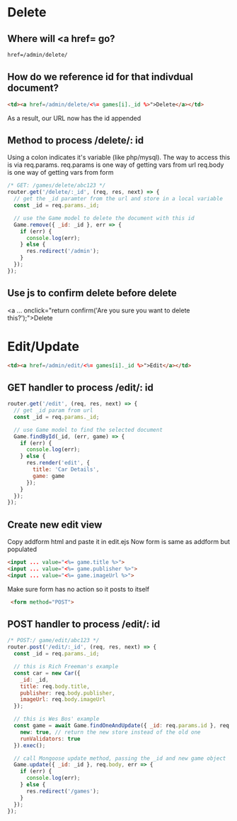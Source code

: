 # Delete

## Where will <a href= go?

```html
href=/admin/delete/
```

## How do we reference id for that indivdual document?

```html
<td><a href=/admin/delete/<%= games[i]._id %>">Delete</a></td>
```

As a result, our URL now has the id appended

## Method to process /delete/: id

Using a colon indicates it's variable (like php/mysql).
The way to access this is via req.params.
req.params is one way of getting vars from url
req.body is one way of getting vars from form

```js
/* GET: /games/delete/abc123 */
router.get('/delete/:_id', (req, res, next) => {
  // get the _id paramter from the url and store in a local variable
  const _id = req.params._id;

  // use the Game model to delete the document with this id
  Game.remove({ _id: _id }, err => {
    if (err) {
      console.log(err);
    } else {
      res.redirect('/admin');
    }
  });
});
```

## Use js to confirm delete before delete

<a ... onclick="return confirm('Are you sure you want to delete this?');">Delete</a>

# Edit/Update

```html
<td><a href=/admin/edit/<%= games[i]._id %>">Edit</a></td>
```


## GET handler to process /edit/: id

```js
router.get('/edit', (req, res, next) => {
  // get _id param from url
  const _id = req.params._id;

  // use Game model to find the selected document
  Game.findById(_id, (err, game) => {
    if (err) {
      console.log(err);
    } else {
      res.render('edit', {
        title: 'Car Details',
        game: game
      });
    }
  });
});
```

## Create new edit view

Copy addform html and paste it in edit.ejs
Now form is same as addform but populated

```html
<input ... value="<%= game.title %>">
<input ... value="<%= game.publisher %>">
<input ... value="<%= game.imageUrl %>">
```

Make sure form has no action so it posts to itself
```html
 <form method="POST">
```


## POST handler to process /edit/: id

```js
/* POST:/ game/edit/abc123 */
router.post('/edit/:_id', (req, res, next) => {
  const _id = req.params._id;

  // this is Rich Freeman's example
  const car = new Car({
    _id: _id,
    title: req.body.title,
    publisher: req.body.publisher,
    imageUrl: req.body.imageUrl
  });

  // this is Wes Bos' example
  const game = await Game.findOneAndUpdate({ _id: req.params.id }, req.body, {
    new: true, // return the new store instead of the old one
    runValidators: true
  }).exec();

  // call Mongoose update method, passing the _id and new game object
  Game.update({ _id: _id }, req.body, err => {
    if (err) {
      console.log(err);
    } else {
      res.redirect('/games');
    }
  });
});
```
